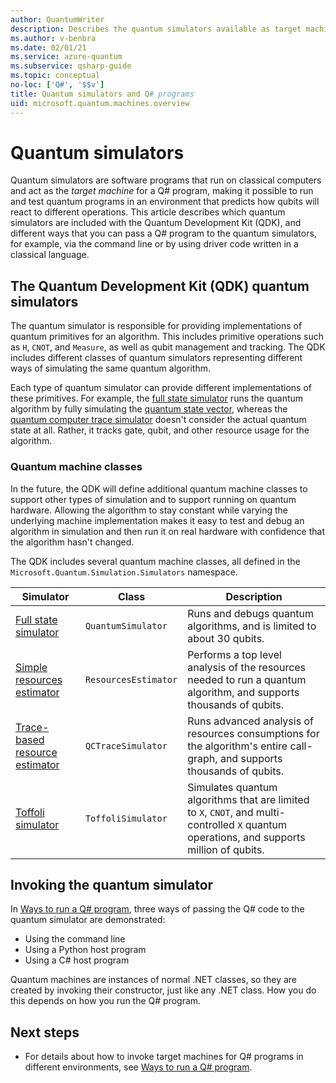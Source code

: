 ```yaml
---
author: QuantumWriter
description: Describes the quantum simulators available as target machines for Q# programs.
ms.author: v-benbra
ms.date: 02/01/21
ms.service: azure-quantum
ms.subservice: qsharp-guide
ms.topic: conceptual
no-loc: ['Q#', '$$v']
title: Quantum simulators and Q# programs
uid: microsoft.quantum.machines.overview
---
```


# Quantum simulators

Quantum simulators are software programs that run on classical computers and act as the *target machine* for a Q# program, making it possible to run and test quantum programs in an environment that predicts how qubits will react to different operations. This article describes which quantum simulators are included with the Quantum Development Kit (QDK), and different ways that you can pass a Q# program to the quantum simulators, for example, via the command line or by using driver code written in a classical language.  



## The Quantum Development Kit (QDK) quantum simulators

The quantum simulator is responsible for providing implementations of quantum primitives for an algorithm. This includes primitive operations such as `H`, `CNOT`, and `Measure`, as well as qubit management and tracking. The QDK includes different classes of quantum simulators representing different ways of simulating the same quantum algorithm. 


Each type of quantum simulator can provide different implementations of these primitives. For example, the [full state simulator](xref:microsoft.quantum.machines.overview.full-state-simulator) runs the quantum algorithm by fully simulating the [quantum state vector](xref:microsoft.quantum.glossary-qdk#quantum-state), whereas the [quantum computer trace simulator](xref:microsoft.quantum.machines.overview.qc-trace-simulator.intro) 
doesn't consider the actual quantum state at all. Rather, it tracks gate, qubit, and other resource usage for the algorithm.

### Quantum machine classes

In the future, the QDK will define additional quantum machine classes to support other types of simulation and to support running on quantum hardware. Allowing the algorithm to stay constant while varying the underlying machine implementation makes it easy to test and debug an algorithm in simulation and then run it on real hardware with confidence
that the algorithm hasn't changed.

The QDK includes several quantum machine classes, all defined in the `Microsoft.Quantum.Simulation.Simulators` namespace.

|Simulator |Class|Description|
|-----|------|---|
|[Full state simulator](xref:microsoft.quantum.machines.overview.full-state-simulator)| `QuantumSimulator` | Runs and debugs quantum algorithms, and is limited to about 30 qubits. |
|[Simple resources estimator](xref:microsoft.quantum.machines.overview.resources-estimator)| `ResourcesEstimator` | Performs a top level analysis of the resources needed to run a quantum algorithm, and supports thousands of qubits.|
|[Trace-based resource estimator](xref:microsoft.quantum.machines.overview.qc-trace-simulator.intro)|  `QCTraceSimulator` |Runs advanced analysis of resources consumptions for the algorithm's entire call-graph, and supports thousands of qubits.|
|[Toffoli simulator](xref:microsoft.quantum.machines.overview.toffoli-simulator)| `ToffoliSimulator` |Simulates quantum algorithms that are limited to `X`, `CNOT`, and multi-controlled `X` quantum operations, and supports million of qubits. |

## Invoking the quantum simulator

In [Ways to run a Q# program](xref:microsoft.quantum.user-guide-qdk.overview.host-programs), three ways of passing the Q# code to the quantum simulator are demonstrated: 

* Using the command line
* Using a Python host program
* Using a C# host program

Quantum machines are instances of normal .NET classes, so they are created by invoking their constructor, just like any .NET class. How you do this depends on how you run the Q# program.

## Next steps

* For details about how to invoke target machines for Q# programs in different environments, see [Ways to run a Q# program](xref:microsoft.quantum.user-guide-qdk.overview.host-programs).